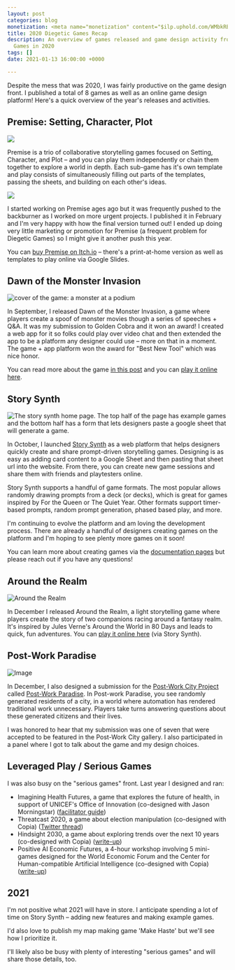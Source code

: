 ```yaml
---
layout: post
categories: blog
monetization: <meta name="monetization" content="$ilp.uphold.com/WMbkRBiZFgbx">
title: 2020 Diegetic Games Recap
description: An overview of games released and game design activity from Diegetic
  Games in 2020
tags: []
date: 2021-01-13 16:00:00 +0000

---
```

Despite the mess that was 2020, I was fairly productive on the game design front. I published a total of 8 games as well as an online game design platform! Here's a quick overview of the year's releases and activities.

## Premise: Setting, Character, Plot

![](https://img.itch.zone/aW1nLzI5OTI1MDkucG5n/original/a1zzZN.png)

Premise is a trio of collaborative storytelling games focused on Setting, Character, and Plot – and you can play them independently or chain them together to explore a world in depth. Each sub-game has it's own template and play consists of simultaneously filling out parts of the templates, passing the sheets, and building on each other's ideas.

![](https://img.itch.zone/aW1hZ2UvNTQ2NDI4LzI5OTYyNDMucG5n/347x500/zimD9l.png)

I started working on Premise ages ago but it was frequently pushed to the backburner as I worked on more urgent projects. I published it in February and I'm very happy with how the final version turned out! I ended up doing very little marketing or promotion for Premise (a frequent problem for Diegetic Games) so I might give it another push this year.

You can [buy Premise on Itch.io](https://randylubin.itch.io/premise-setting-character-plot) – there's a print-at-home version as well as templates to play online via Google Slides.

## Dawn of the Monster Invasion

![cover of the game: a monster at a podium](https://diegeticgames.com/img/monster-game-cover.png)

In September, I released Dawn of the Monster Invasion, a game where players create a spoof of monster movies though a series of speeches + Q&A. It was my submission to Golden Cobra and it won an award! I created a web app for it so folks could play over video chat and then extended the app to be a platform any designer could use – more on that in a moment. The game + app platform won the award for "Best New Tool" which was nice honor.

You can read more about the game [in this post](https://diegeticgames.com/blog/2020/09/21/dawn-of-the-monster-invasion-my-golden-cobra-2020-submission.html) and you can [play it online here](http://monster.diegeticgames.com/).

## Story Synth

![The story synth home page. The top half of the page has example games and the bottom half has a form that lets designers paste a google sheet that will generate a game.](https://pbs.twimg.com/media/EnrvrCcVQAERNUm?format=png&name=900x900)

In October, I launched [Story Synth](http://storysynth.org/) as a web platform that helps designers quickly create and share prompt-driven storytelling games. Designing is as easy as adding card content to a Google Sheet and then pasting that sheet url into the website. From there, you can create new game sessions and share them with friends and playtesters online.

Story Synth supports a handful of game formats. The most popular allows randomly drawing prompts from a deck (or decks), which is great for games inspired by For the Queen or The Quiet Year. Other formats support timer-based prompts, random prompt generation, phased based play, and more.

I'm continuing to evolve the platform and am loving the development process. There are already a handful of designers creating games on the platform and I'm hoping to see plenty more games on it soon!

You can learn more about creating games via the [documentation pages](https://docs.storysynth.org/guide/#overview) but please reach out if you have any questions!

## Around the Realm

![Around the Realm](https://img.itch.zone/aW1nLzQ4MzQ2OTIucG5n/original/LIweGl.png)

In December I released Around the Realm, a light storytelling game where players create the story of two companions racing around a fantasy realm. It's inspired by Jules Verne's Around the World in 80 Days and leads to quick, fun adventures. You can [play it online here](http://storysynth.org/Games/Around-The-Realm) (via Story Synth).

## Post-Work Paradise

![Image](https://pbs.twimg.com/media/Eq7MjPfU0AE1mTc?format=png&name=small)

In December, I also designed a submission for the [Post-Work City Project](https://postwork.city/) called [Post-Work Paradise](http://storysynth.org/games/Post-Work-City). In Post-work Paradise, you see randomly generated residents of a city, in a world where automation has rendered traditional work unnecessary. Players take turns answering questions about these generated citizens and their lives.

I was honored to hear that my submission was one of seven that were accepted to be featured in the Post-Work City gallery. I also participated in a panel where I got to talk about the game and my design choices.

## Leveraged Play / Serious Games

I was also busy on the "serious games" front. Last year I designed and ran:

* Imagining Health Futures, a game that explores the future of health, in support of UNICEF's Office of Innovation (co-designed with Jason Morningstar) ([facilitator guide](https://drive.google.com/file/d/1ZWTMnG3gqjG2R2Mc95uodPoNo-GnNR5V/view?usp=sharing))
* Threatcast 2020, a game about election manipulation (co-designed with Copia) ([Twitter thread](https://twitter.com/randylubin/status/1299135869803085826))
* Hindsight 2030, a game about exploring trends over the next 10 years (co-designed with Copia) ([write-up](https://www.techdirt.com/articles/20201130/10074645790/copia-gaming-hour-experiment-getting-together-virtually-to-play-with-future.shtml))
* Positive AI Economic Futures, a 4-hour workshop involving 5 mini-games designed for the World Economic Forum and the Center for Human-compatible Artificial Intelligence (co-designed with Copia) ([write-up](https://blog.randylubin.com/positive-ai-economic-futures-workshop))

## 2021

I'm not positive what 2021 will have in store. I anticipate spending a lot of time on Story Synth – adding new features and making example games.

I'd also love to publish my map making game 'Make Haste' but we'll see how I prioritize it.

I'll likely also be busy with plenty of interesting "serious games" and will share those details, too.